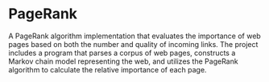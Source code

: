 # PageRank
A PageRank algorithm implementation that evaluates the importance of web pages based on both the number and quality of incoming links. The project includes a program that parses a corpus of web pages, constructs a Markov chain model representing the web, and utilizes the PageRank algorithm to calculate the relative importance of each page.
